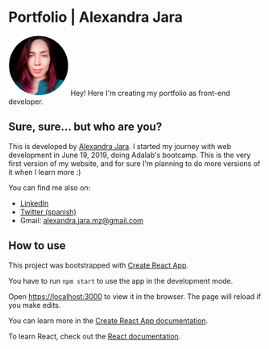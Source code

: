 # Portfolio | Alexandra Jara

<img src="./src/images/alex-1.png" alt="Portrait of Alexandra Jara" height="120px">  Hey! Here I'm creating my portfolio as front-end developer. 

## Sure, sure... but who are you? ##

This is developed by [Alexandra Jara](https://github.com/alexandrajaramz). I started my journey with web development in June 19, 2019, doing Adalab's bootcamp. This is the very first version of my website, and for sure I'm planning to do more versions of it when I learn more :)

You can find me also on: 

- [LinkedIn](https://www.linkedin.com/in/alexandrajaramz/)
- [Twitter (spanish)](https://twitter.com/alexandrajaramz)
- Gmail: alexandra.jara.mz@gmail.com

## How to use ##

This project was bootstrapped with [Create React App](https://github.com/facebook/create-react-app).

You have to run `npm start` to use the app in the development mode. 

Open [https://localhost:3000](https://localhost:3000) to view it in the browser. The page will reload if you make edits.

You can learn more in the [Create React App documentation](https://facebook.github.io/create-react-app/docs/getting-started).

To learn React, check out the [React documentation](https://reactjs.org/).